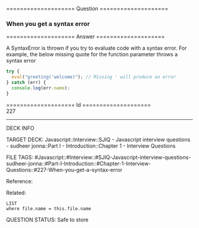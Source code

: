 ==================== Question ====================  

### When you get a syntax error  

==================== Answer ====================  

A SyntaxError is thrown if you try to evaluate code with a syntax error. For
example, the below missing quote for the function parameter throws a syntax
error

```javascript
try {
  eval("greeting('welcome)"); // Missing ' will produce an error
} catch (err) {
  console.log(err.name);
}
```

==================== Id ====================  
227

---

DECK INFO

TARGET DECK: Javascript::Interview::SJIQ - Javascript interview questions - sudheer jonna::Part I - Introduction::Chapter 1 - Interview Questions

FILE TAGS: #Javascript::#Interview::#SJIQ-Javascript-interview-questions-sudheer-jonna::#Part-I-Introduction::#Chapter-1-Interview-Questions::#227-When-you-get-a-syntax-error

Reference:

Related:

```dataview
LIST
where file.name = this.file.name
```

QUESTION STATUS: Safe to store
